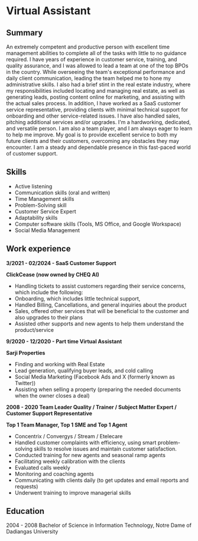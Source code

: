# Virtual Assistant

## Summary
An extremely competent and productive person with excellent time management abilities to complete all of the tasks with little to no guidance required. I have years of experience in customer service, training, and quality assurance, and I was allowed to lead a team at one of the top BPOs in the country. While overseeing the team's exceptional performance and daily client communication, leading the team helped me to hone my administrative skills. I also had a brief stint in the real estate industry, where my responsibilities included locating and managing real estate, as well as generating leads, posting content online for marketing, and assisting with the actual sales process. In addition, I have worked as a SaaS customer service representative, providing clients with minimal technical support for onboarding and other service-related issues. I have also handled sales, pitching additional services and/or upgrades.
I'm a hardworking, dedicated, and versatile person. I am also a team player, and I am always eager to learn to help me improve. My goal is to provide excellent service to both my future clients and their customers, overcoming any obstacles they may encounter. I am a steady and dependable presence in this fast-paced world of customer support.

## Skills
- Active listening
- Communication skills (oral and written)
- Time Management skills
- Problem-Solving skill
- Customer Service Expert
- Adaptability skills
- Computer software skills (Tools, MS Office, and Google Workspace)
- Social Media Management

## Work experience
**3/2021 - 02/2024 - SaaS Customer Support**

**ClickCease (now owned by CHEQ AI)**
- Handling tickets to assist customers regarding their service concerns, which include the following:
- Onboarding, which includes little technical support,
- Handled Billing, Cancellations, and general inquiries about the product
- Sales, offered other services that will be beneficial to the customer and also upgrades to their plans
- Assisted other supports and new agents to help them understand the product/service

**9/2020 - 12/2020 -  Part time Virtual Assistant**

**Sarji Properties**
- Finding and working with Real Estate
- Lead generation, qualifying buyer leads, and cold calling
- Social Media Marketing (Facebook Ads and X (formerly known as Twitter))
- Assisting when selling a property (preparing the needed documents when the owner closes a deal)

**2008 - 2020 Team Leader Quality / Trainer / Subject Matter Expert / Customer Support Representative**

**Top 1 Team Manager, Top 1 SME and Top 1 Agent**
- Concentrix / Convergys / Stream / Etelecare
- Handled customer complaints with efficiency, using smart problem-solving skills to resolve issues and maintain customer satisfaction.
- Conducted training for new agents and seasonal ramp agents
- Facilitating weekly calibration with the clients
- Evaluated calls weekly
- Monitoring and coaching agents
- Communicating with clients daily (to get updates and email reports and requests)
- Underwent training to improve managerial skills

## Education
2004 - 2008 Bachelor of Science in Information Technology, Notre Dame of Dadiangas University
